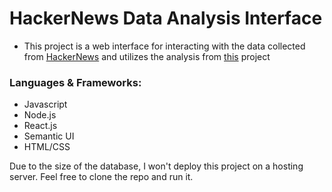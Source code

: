 # HackerNews Data Analysis Interface

- This project is a web interface for interacting with the data collected from [HackerNews](https://news.ycombinator.com/) and utilizes the analysis from [this](https://github.com/workofart/HackerNews) project

### Languages & Frameworks:

- Javascript
- Node.js
- React.js
- Semantic UI
- HTML/CSS


Due to the size of the database, I won't deploy this project on a hosting server. Feel free to clone the repo and run it.